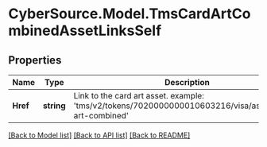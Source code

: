 # CyberSource.Model.TmsCardArtCombinedAssetLinksSelf
## Properties

Name | Type | Description | Notes
------------ | ------------- | ------------- | -------------
**Href** | **string** | Link to the card art asset. example: &#39;tms/v2/tokens/7020000000010603216/visa/assets/card-art-combined&#39;  | [optional] 

[[Back to Model list]](../README.md#documentation-for-models) [[Back to API list]](../README.md#documentation-for-api-endpoints) [[Back to README]](../README.md)

